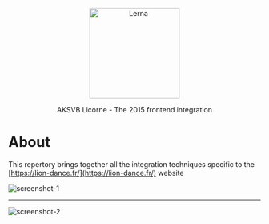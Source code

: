 <p align="center">
  <img alt="Lerna" src="https://user-images.githubusercontent.com/3066242/159805025-18e0ab5f-8597-4072-97d0-2e4199461cac.png" width="180" height="180">
</p>

<p align="center">
  AKSVB Licorne - The 2015 frontend integration
</p>

# About

This repertory brings together all the integration techniques specific to the [https://lion-dance.fr/](https://lion-dance.fr/) website

![screenshot-1](https://user-images.githubusercontent.com/3066242/159802355-466218b1-d763-45cd-adad-304255a9af38.jpg)

---

![screenshot-2](https://user-images.githubusercontent.com/3066242/159802390-778084c9-17f3-4a9a-92a5-b0ffbb71e669.jpg)
